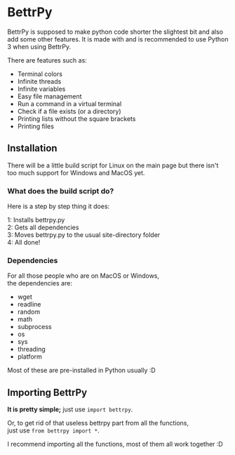 # BettrPy

BettrPy is supposed to make python code shorter the slightest bit and also add some other features.
It is made with and is recommended to use Python 3 when using BettrPy.

 There are features such as:
 
 * Terminal colors
 * Infinite threads
 * Infinite variables
 * Easy file management
 * Run a command in a virtual terminal
 * Check if a file exists (or a directory)
 * Printing lists without the square brackets
 * Printing files

## Installation

There will be a little build script for Linux on the main page but there isn't too much support for Windows and MacOS yet.

### What does the build script do?

Here is a step by step thing it does:  
  
  1: Installs bettrpy.py  
  2: Gets all dependencies  
  3: Moves bettrpy.py to the usual site-directory folder  
  4: All done!  

### Dependencies

For all those people who are on MacOS or Windows,  
the dependencies are:
  * wget
  * readline
  * random
  * math
  * subprocess
  * os
  * sys
  * threading
  * platform

Most of these are pre-installed in Python usually :D

## Importing BettrPy

**It is pretty simple;** just use `import bettrpy`.  
  
Or, to get rid of that useless bettrpy part from all the functions,   
just use `from bettrpy import *`.
  
  
I recommend importing all the functions, most of them all work together :D
